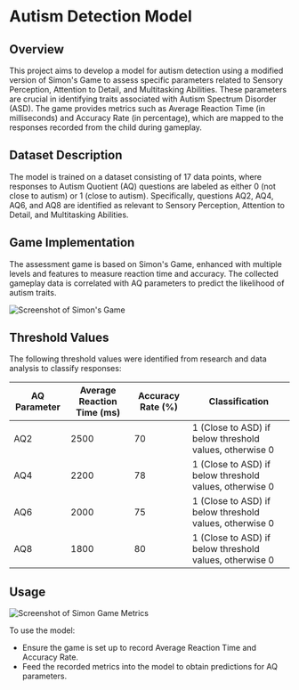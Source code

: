 # Autism Detection Model

## Overview
This project aims to develop a model for autism detection using a modified version of Simon's Game to assess specific parameters related to Sensory Perception, Attention to Detail, and Multitasking Abilities. These parameters are crucial in identifying traits associated with Autism Spectrum Disorder (ASD). The game provides metrics such as Average Reaction Time (in milliseconds) and Accuracy Rate (in percentage), which are mapped to the responses recorded from the child during gameplay.

## Dataset Description
The model is trained on a dataset consisting of 17 data points, where responses to Autism Quotient (AQ) questions are labeled as either 0 (not close to autism) or 1 (close to autism). Specifically, questions AQ2, AQ4, AQ6, and AQ8 are identified as relevant to Sensory Perception, Attention to Detail, and Multitasking Abilities.

## Game Implementation
The assessment game is based on Simon's Game, enhanced with multiple levels and features to measure reaction time and accuracy. The collected gameplay data is correlated with AQ parameters to predict the likelihood of autism traits.

![Screenshot of Simon's Game](https://github.com/lakshyeahh/Autism-Detection/assets/121057440/bc4e7682-a7cc-4bee-8764-1d0c2366a38b)

## Threshold Values
The following threshold values were identified from research and data analysis to classify responses:

| AQ Parameter | Average Reaction Time (ms) | Accuracy Rate (%) | Classification |
|--------------|----------------------------|-------------------|----------------|
| AQ2          | 2500                       | 70                | 1 (Close to ASD) if below threshold values, otherwise 0 |
| AQ4          | 2200                       | 78                | 1 (Close to ASD) if below threshold values, otherwise 0 |
| AQ6          | 2000                       | 75                | 1 (Close to ASD) if below threshold values, otherwise 0 |
| AQ8          | 1800                       | 80                | 1 (Close to ASD) if below threshold values, otherwise 0 |

## Usage
![Screenshot of Simon Game Metrics](https://github.com/lakshyeahh/Autism-Detection/assets/121057440/05bd65b0-01d4-4dac-92a0-367a2332aaeb)

To use the model:
- Ensure the game is set up to record Average Reaction Time and Accuracy Rate.
- Feed the recorded metrics into the model to obtain predictions for AQ parameters.
